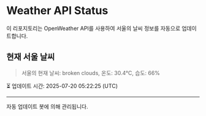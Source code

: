 
# Weather API Status

이 리포지토리는 OpenWeather API를 사용하여 서울의 날씨 정보를 자동으로 업데이트합니다.

## 현재 서울 날씨
> 서울의 현재 날씨: broken clouds, 온도: 30.4°C, 습도: 66%

⏳ 업데이트 시간: 2025-07-20 05:22:25 (UTC)

---
자동 업데이트 봇에 의해 관리됩니다.
